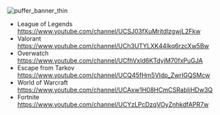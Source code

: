 ![puffer_banner_thin](https://user-images.githubusercontent.com/49044096/137423896-ba9eca1b-c1b8-4cc0-adf9-eb48af6fea36.png)

- League of Legends https://www.youtube.com/channel/UCSJ03fXuMritdlzgwjL2Fkw
- Valorant https://www.youtube.com/channel/UCh3UTYLXK44Ikq6rzcXw5Bw
- Overwatch https://www.youtube.com/channel/UCfhVxId6KTdyjM70fxPuGJA
- Escape from Tarkov https://www.youtube.com/channel/UCQ45fHm5Vldp_ZwrIGQSMcw
- World of Warcraft https://www.youtube.com/channel/UCAxw1H08HCmCSRabIiHDw3Q
- Fortnite https://www.youtube.com/channel/UCYzLPcDzqVOyZnhkdfAPR7w
